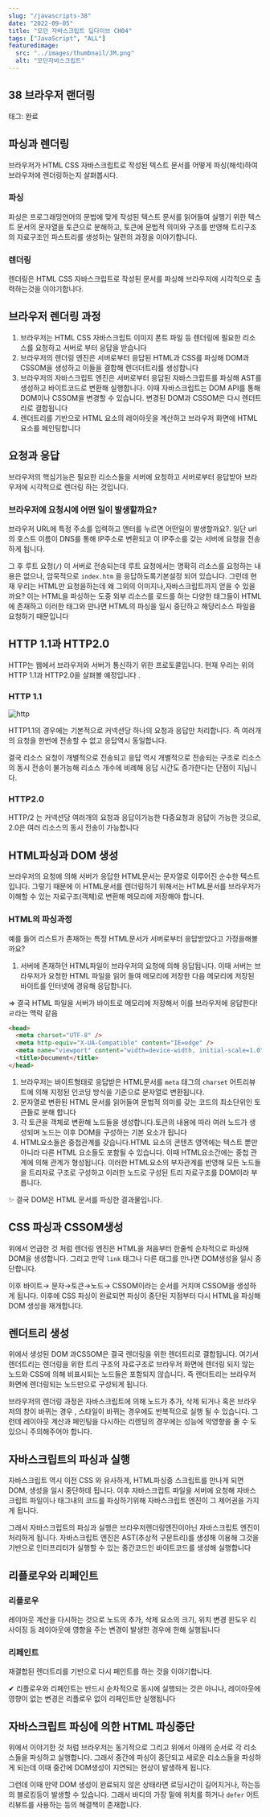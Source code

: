 ```yaml
---
slug: "/javascripts-38"
date: "2022-09-05"
title: "모던 자바스크립트 딥다이브 CH04"
tags: ["JavaScript", "ALL"]
featuredimage:
  src: "../images/thumbnail/JM.png"
  alt: "모던자바스크립트"
---
```


## 38 브라우저 랜더링

태그: 완료

## 파싱과 렌더링

브라우저가 HTML CSS 자바스크립트로 작성된 텍스트 문서를 어떻게 파싱(해석)하여 브라우저에 렌더링하는지 살펴봅시다.

### 파싱

파싱은 프로그래밍언어의 문법에 맞게 작성된 텍스트 문서를 읽어들여 실행기 위한 텍스트 문서의 문자열을 토큰으로 분해하고, 토큰에 문법적 의미와 구조를 반영해 트리구조의 자료구조인 파스트리를 생성하는 일련의 과정을 이야기합니다.

### 렌더링

렌더링은 HTML CSS 자바스크립트로 작성된 문서를 파싱해 브라우저에 시각적으로 출력하는것을 이야기합니다.

## 브라우저 렌더링 과정

1. 브라우저는 HTML CSS 자바스크립트 이미지 폰트 파일 등 렌더링에 필요한 리소스를 요청하고 서버로 부터 응답을 받습니다
2. 브라우저의 렌더링 엔진은 서버로부터 응답된 HTML과 CSS를 파싱해 DOM과 CSSOM을 생성하고 이들을 결합해 렌더더트리를 생성합니다
3. 브라우저의 자바스크립트 엔진은 서버로부터 응답된 자바스크립트를 파싱해 AST를 생성하고 바이트코드로 변환해 실행합니다. 이때 자바스크립트는 DOM API를 통해 DOM이나 CSSOM을 변경할 수 있습니다. 변경된 DOM과 CSSOM은 다시 렌더트리로 결합됩니다
4. 렌더트리를 기반으로 HTML 요소의 레이아웃을 계산하고 브라우저 화면에 HTML요소를 페인팅합니다

## 요청과 응답

브라우저의 핵심기능은 필요한 리소스들을 서버에 요청하고 서버로부터 응답받아 브라우저에 시각적으로 렌더링 하는 것입니다.

### 브라우저에 요청시에 어떤 일이 발생할까요?

브라우저 URL에 특정 주소를 입력하고 엔터를 누르면 어떤일이 발생할까요?. 일단 url의 호스트 이름이 DNS를 통해 IP주소로 변환되고 이 IP주소를 갖는 서버에 요청을 전송하게 됩니다.

그 후 루트 요청(`/`) 이 서버로 전송되는데 루트 요청에서는 명확히 리소스를 요청하는 내용은 없으나, 암묵적으로 `index.htm` 을 응답하도록기본설정 되어 있습니다. 그런데 현재 우리는 HTML만 요청을하는데 왜 그외의 이미지나,자바스크립트까지 얻을 수 있을까요? 이는 HTML을 파싱하는 도중 외부 리소스를 로드를 하는 다양한 태그들이 HTML에 존재하고 이러한 태그와 만나면 HTML의 파싱을 일시 중단하고 해당리소스 파일을 요청하기 때문입니다

## HTTP 1.1과 HTTP2.0

HTTP는 웹에서 브라우저와 서버가 통신하기 위한 프로토콜입니다. 현재 우리는 위의 HTTP 1.1과 HTTP2.0을 살펴볼 예정입니다 .

### HTTP 1.1

![http](../images/blog/http.png)

HTTP1.1의 경우에는 기본적으로 커넥션당 하나의 요청과 응답만 처리합니다. 즉 여러개의 요청을 한번에 전송할 수 없고 응답역시 동일합니다.

결국 리소스 요청이 개별적으로 전송되고 응답 역시 개별적으로 전송되는 구조로 리소스의 동시 전송이 불가능해 리소스 개수에 비례해 응답 시간도 증가한다는 단점이 지닙니다.

### HTTP2.0

HTTP/2 는 커넥션당 여러개의 요청과 응답이가능한 다중요청과 응답이 가능한 것으로, 2.0은 여러 리소스의 동시 전송이 가능합니다

## HTML파싱과 DOM 생성

브라우저의 요청에 의해 서버가 응답한 HTML문서는 문자열로 이루어진 순수한 텍스트입니다. 그렇기 때문에 이 HTML문서를 렌더링하기 위해서는 HTML문서를 브라우저가 이해할 수 있는 자료구조(객체)로 변환해 메모리에 저장해야 합니다.

### HTML의 파싱과정

예를 들어 리스트가 존재하는 특정 HTML문서가 서버로부터 응답받았다고 가정을해볼까요?

1. 서버에 존재하던 HTML파일이 브라우저의 요청에 의해 응답됩니다. 이때 서버는 브라우저가 요청한 HTML 파일을 읽어 들여 메모리에 저장한 다음 메모리에 저장된 바이트를 인터넷에 경유해 응답합니다.

⇒ 결국 HTML 파일을 서버가 바이트로 메모리에 저장해서 이를 브라우저에 응답한다! ㄹ라는 맥락 같음

```html
<head>
  <meta charset="UTF-8" />
  <meta http-equiv="X-UA-Compatible" content="IE=edge" />
  <meta name="viewport" content="width=device-width, initial-scale=1.0" />
  <title>Document</title>
</head>
```

1. 브라우저는 바이트형태로 응답받은 HTML문서를 `meta` 태그의 `charset` 어트리뷰트에 의해 지정된 인코딩 방식을 기준으로 문자열로 변환됩니다.
2. 문자열로 변환된 HTML 문서를 읽어들여 문법적 의미를 갖는 코드의 최소단위인 토큰들로 분해 합니다
3. 각 토큰을 객체로 변환해 노드들을 생성합니다.토큰의 내용에 따라 여러 노드가 생성되며 노드는 이후 DOM을 구성하는 기본 요소가 됩니다
4. HTML요소들은 중첩관계를 갖습니다.HTML 요소의 콘텐츠 영역에는 텍스트 뿐만아니라 다른 HTML 요소들도 포함될 수 있습니다. 이때 HTML요소간에는 중첩 관계에 의해 관계가 형성됩니다. 이러한 HTML요소의 부자관계를 반영해 모든 노드들을 트리자료 구조로 구성하고 이러한 노드로 구성된 트리 자료구조를 DOM이라 부릅니다.

✨ 결국 DOM은 HTML 문서를 파싱한 결과물입니다.

## CSS 파싱과 CSSOM생성

위에서 언급한 것 처럼 렌더링 엔진은 HTML을 처음부터 한줄씩 순차적으로 파싱해 DOM을 생성합니다. 그리고 만약 `link` 태그나 다른 태그를 만나면 DOM생성을 일시 중단합니다.

이후 바이트→ 문자→토큰→노드→ CSSOM이라는 순서를 거치며 CSSOM을 생성하게 됩니다. 이후에 CSS 파싱이 완료되면 파싱이 중단된 지점부터 다시 HTML을 파싱해 DOM 생성을 재개합니다.

## 렌더트리 생성

위에서 생성된 DOM 과CSSOM은 결국 렌더링을 위한 렌더트리로 결합됩니다. 여기서 렌더트리는 렌더링을 위한 트리 구조의 자료구조로 브라우저 화면에 렌더링 되지 않는 노드와 CSS에 의해 비표시되는 노드들은 포함되지 않습니다. 즉 렌더트리는 브라우저 화면에 렌더링되는 노드만으로 구성되게 됩니다.

브라우저의 렌더링 과정은 자바스크립트에 의해 노드가 추가, 삭제 되거나 혹은 브라우저의 창이 바뀌는 경우 , 스타일이 바뀌는 경우에도 반복적으로 실행 될 수 있습니다. 그런데 레이아웃 계산과 페인팅을 다시하는 리렌딩의 경우에는 성능에 악영향을 줄 수 도 있으니 주의해주어야 합니다.

## 자바스크립트의 파싱과 실행

자바스크립트 역시 이전 CSS 와 유사하게, HTML파싱중 스크립트를 만나게 되면 DOM, 생성을 일시 중단하데 됩니다. 이후 자바스크립트 파일을 서버에 요청해 자바스크립트 파일이나 태그내의 코드를 파싱하기위해 자바스크립트 엔진이 그 제어권을 가지게 됩니다.

그래서 자바스크립트의 파싱과 실행은 브라우저렌더링엔진이아닌 자바스크립트 엔진이 처리하게 됩니다. 자바스크립트 엔진은 AST(추상적 구문트리)를 생성해 이용해 그것을 기반으로 인터프리터가 실행할 수 있는 중간코드인 바이트코드를 생성해 실행합니다

## 리플로우와 리페인트

### 리플로우

레이아웃 계산을 다시하는 것으로 노드의 추가, 삭제 요소의 크기, 위치 변경 윈도우 리사이징 등 레이아웃에 영향을 주는 변경이 발생한 경우에 한해 실행됩니다

### 리페인트

재결합된 렌더트리를 기반으로 다시 페인트를 하는 것을 이야기합니다.

✔ 리플로우와 리페인트는 반드시 순차적으로 동시에 실행되는 것은 아니나, 레이아웃에 영향이 없는 변경은 리플로우 없이 리페인트만 실행됩니다

## 자바스크립트 파싱에 의한 HTML 파싱중단

위에서 이야기한 것 처럼 브라우저는 동기적으로 그리고 위에서 아래의 순서로 각 리소스들을 파싱하고 실행합니다. 그래서 중간에 파싱이 중단되고 새로운 리소스들을 파싱하게 되는데 이때 중간에 DOM생성이 지연되는 현상이 발생하게 됩니다.

그런데 이때 만약 DOM 생성이 완료되지 않은 상태라면 로딩시간이 길어지거나, 하는등의 블로킹등이 발생할 수 있습니다. 그래서 바디의 가장 밑에 위치를 하거나 `defer` 어트리뷰트를 사용하는 등의 해결책이 존재합니다.
